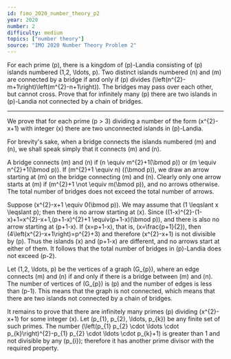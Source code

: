 ```yaml
---
id: fimo_2020_number_theory_p2
year: 2020
number: 2
difficulty: medium
topics: ["number theory"]
source: "IMO 2020 Number Theory Problem 2"
---
```


For each prime \(p\), there is a kingdom of \(p\)-Landia consisting of \(p\) islands numbered \(1,2, \ldots, p\). Two distinct islands numbered \(n\) and \(m\) are connected by a bridge if and only if \(p\) divides \(\left(n^{2}-m+1\right)\left(m^{2}-n+1\right)\). The bridges may pass over each other, but cannot cross. Prove that for infinitely many \(p\) there are two islands in \(p\)-Landia not connected by a chain of bridges.

---
We prove that for each prime \(p > 3\) dividing a number of the form \(x^{2}-x+1\) with integer \(x\) there are two unconnected islands in \(p\)-Landia.

For brevity's sake, when a bridge connects the islands numbered \(m\) and \(n\), we shall speak simply that it connects \(m\) and \(n\).

A bridge connects \(m\) and \(n\) if \(n \equiv m^{2}+1(\bmod p)\) or \(m \equiv n^{2}+1(\bmod p)\). If \(m^{2}+1 \equiv n\) \((\bmod p)\), we draw an arrow starting at \(m\) on the bridge connecting \(m\) and \(n\). Clearly only one arrow starts at \(m\) if \(m^{2}+1 \not \equiv m(\bmod p)\), and no arrows otherwise. The total number of bridges does not exceed the total number of arrows.

Suppose \(x^{2}-x+1 \equiv 0(\bmod p)\). We may assume that \(1 \leqslant x \leqslant p\); then there is no arrow starting at \(x\). Since \((1-x)^{2}-(1-x)+1=x^{2}-x+1,(p+1-x)^{2}+1 \equiv(p+1-x)(\bmod p)\), and there is also no arrow starting at \(p+1-x\). If \(x=p+1-x\), that is, \(x=\frac{p+1}{2}\), then \(4\left(x^{2}-x+1\right)=p^{2}+3\) and therefore \(x^{2}-x+1\) is not divisible by \(p\). Thus the islands \(x\) and \(p+1-x\) are different, and no arrows start at either of them. It follows that the total number of bridges in \(p\)-Landia does not exceed \(p-2\).

Let \(1,2, \ldots, p\) be the vertices of a graph \(G_{p}\), where an edge connects \(m\) and \(n\) if and only if there is a bridge between \(m\) and \(n\). The number of vertices of \(G_{p}\) is \(p\) and the number of edges is less than \(p-1\). This means that the graph is not connected, which means that there are two islands not connected by a chain of bridges.

It remains to prove that there are infinitely many primes \(p\) dividing \(x^{2}-x+1\) for some integer \(x\). Let \(p_{1}, p_{2}, \ldots, p_{k}\) be any finite set of such primes. The number \(\left(p_{1} p_{2} \cdot \ldots \cdot p_{k}\right)^{2}-p_{1} p_{2} \cdot \ldots \cdot p_{k}+1\) is greater than 1 and not divisible by any \(p_{i}\); therefore it has another prime divisor with the required property.
